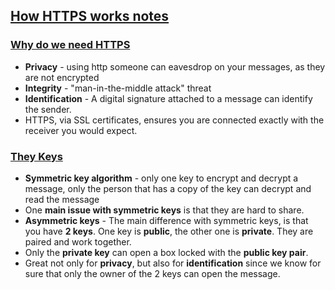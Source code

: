 ## [How HTTPS works notes](https://howhttps.works/)

### [Why do we need HTTPS](https://howhttps.works/why-do-we-need-https/)
* **Privacy** - using http someone can eavesdrop on your messages, as they are not encrypted
* **Integrity** - "man-in-the-middle attack" threat
* **Identification** - A digital signature attached to a message can identify the sender.
* HTTPS, via SSL certificates, ensures you are connected exactly with the receiver you would expect.

### [They Keys](https://howhttps.works/the-keys/)
* **Symmetric key algorithm** - only one key to encrypt and decrypt a message, only the person that has a copy of the key can decrypt and read the message
* One **main issue with symmetric keys** is that they are hard to share.
* **Asymmetric keys** - The main difference with symmetric keys, is that you have **2 keys**. One key is **public**, the other one is **private**. They are paired and work together. 
* Only the **private key** can open a box locked with the **public key pair**.
* Great not only for **privacy**, but also for **identification** since we know for sure that only the owner of the 2 keys can open the message.

